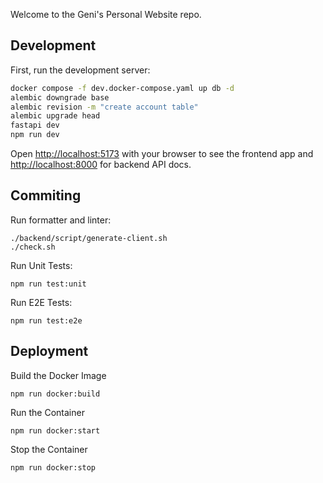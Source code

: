 Welcome to the Geni's Personal Website repo.

## Development

First, run the development server:

```bash
docker compose -f dev.docker-compose.yaml up db -d
alembic downgrade base
alembic revision -m "create account table"
alembic upgrade head
fastapi dev
npm run dev
```

Open [http://localhost:5173](http://localhost:5173) with your browser to see the frontend app and [http://localhost:8000](http://localhost:8000) for backend API docs.

## Commiting

Run formatter and linter:

```
./backend/script/generate-client.sh
./check.sh
```

Run Unit Tests:

```
npm run test:unit
```

Run E2E Tests:

```
npm run test:e2e
```

## Deployment

Build the Docker Image

```
npm run docker:build
```

Run the Container

```
npm run docker:start
```

Stop the Container

```
npm run docker:stop
```
